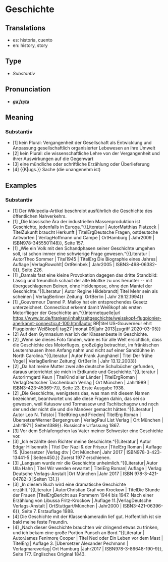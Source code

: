 # Geschichte
## Translations
- es: historia, cuento
- en: history, story
## Type
- _Substantiv_
## Pronunciation
- **_[ɡəˈʃɪçtə](https://commons.wikimedia.org/wiki/File:De-Geschichte.ogg)_**
## Meaning
### Substantiv
- [1] kein Plural: Vergangenheit der Gesellschaft als Entwicklung und Anpassung gesellschaftlich organisierter Lebewesen an ihre Umwelt
- [2] kein Plural: die wissenschaftliche Lehre von der Vergangenheit und ihrer Auswirkungen auf die Gegenwart
- [3] eine mündliche oder schriftliche Erzählung oder Überlieferung
- [4] {{K|ugs.}} Sache (die unangenehm ist)
## Examples
### Substantiv
- [1] Der Wikipedia-Artikel beschreibt ausführlich die Geschichte des öffentlichen Nahverkehrs.
- [1] „Die klassische Ära der industriellen Massenproduktion ist Geschichte, jedenfalls in Europa.“<ref>{{Literatur | AutorMatthias Platzeck | TitelZukunft braucht Herkunft | TitelErgDeutsche Fragen, ostdeutsche Antworten | VerlagHoffmann und Campe | OrtHamburg | Jahr2009 | ISBN978-3455501148}}, Seite 157.</ref>
- [1] „Wie ein Volk mit den Schandphasen seiner Geschichte umgehen soll, ist schon immer eine schwierige Frage gewesen.“<ref>{{Literatur | AutorTheo Sommer | Titel1945 | TitelErg Die Biographie eines Jahres| Auflage |VerlagRowohlt| OrtReinbek | Jahr2005 | ISBN3-498-06382-0}}, Seite 226.</ref>
- [1] „Damals fast eine kleine Provokation dagegen das dritte Standbild: Lässig und freundlich schaut der alte Moltke zu uns herunter -- mit übergeschlagenen Beinen, ohne Heldenpose, ohne den Mantel der Geschichte.“<ref>{{Literatur | Autor Regine Hildebrandt| Titel Mehr sein als scheinen | VerlagBerliner Zeitung| OrtBerlin | Jahr 29.12.1994}}</ref>
- [1] „Gouverneur Dannel P. Malloy hat ein entsprechendes Gesetz unterzeichnet. Connecticut erkennt damit Weißkopf als ersten Motorflieger der Geschichte an.“<ref>{{Internetquelle|url https://www.br.de/franken/inhalt/zeitgeschichte/weisskopf-flugpionier-anerkannt-connecticut-100.html|autor BR|titel US-Gouverneur ehrt Flugpionier Weißkopf| tag27 |monat 06|jahr 2013|zugriff 2020-03-05}}</ref>
- [2] Auf dem Gymnasium war ich der Klassenbeste in Geschichte.
- [2] „Wenn sie dieses Foto fänden, wäre es für alle Welt ersichtlich, dass die Geschichte des Motorfluges, großzügig betrachtet, im fränkischen Leutershausen ihren Anfang nahm und nicht auf einer Sanddühne in North Carolina.“<ref>{{Literatur | Autor Frank Junghänel | Titel Der frühe Vogel | VerlagBerliner Zeitung| OrtBerlin | Jahr 13.12.2003}}</ref>
- [2] „Da hat meine Mutter zwei alte deutsche Schulbücher gefunden, daraus unterrichtet sie mich in Erdkunde und Geschichte.“<ref>{{Literatur | AutorIrmgard Keun | TitelKind aller Länder | TitelErgRoman | VerlagDeutscher Taschenbuch Verlag | Ort München | Jahr1989 | ISBN3-423-45369-7}}, Seite 23. Erste Ausgabe 1938.</ref>
- [2] „Die Geschichte, wenigstens das, was man mit diesem Namen bezeichnet, beantwortet uns alle diese Fragen dahin, das sei so gewesen, weil Kutusow und Tormassow und Tschitschagow und noch der und der nicht die und die Manöver gemacht hätten.“<ref>{{Literatur | Autor Leo N. Tolstoi | TitelKrieg und Frieden| TitelErg Roman | ÜbersetzerWerner Bergengruen | VerlagPaul List Verlag | Ort München | Jahr1971 | Seiten1389}}. Russische Urfassung 1867.</ref>
- [3] Vor dem Schlafengehen las Vater meiner Schwester eine Geschichte vor.
- [3] „Ich erzählte dem Richter meine Geschichte.“<ref>{{Literatur | Autor Edgar Hilsenrath | Titel Der Nazi & der Friseur |TitelErg Roman | Auflage 15. |Übersetzer |Verlag dtv | Ort München| Jahr 2017 | ISBN978-3-423-13441-5 | Seiten450.}} Zuerst 1977 erschienen.</ref>
- [3] „Langsam wurde mir die Geschichte unheimlich.“<ref>{{Literatur| Autor Ulla Hahn | Titel Wir werden erwartet | TitelErg Roman| Auflage | Verlag Deutsche Verlags-Anstalt |Ort München |Jahr 2017 | ISBN 978-3-421-04782-3 |Seiten 131.}}</ref>
- [3] „In diesem Buch wird eine dramatische Geschichte erzählt.“<ref>{{Literatur | AutorChristian Graf von Krockow | TitelDie Stunde der Frauen |TitelErgBericht aus Pommern 1944 bis 1947. Nach einer Erzählung von Libussa Fritz-Krockow | Auflage 11.|VerlagDeutsche Verlags-Anstalt | OrtStuttgart/München | Jahr2000 | ISBN3-421-06396-6}}, Seite 7. Erstauflage 1988.</ref>
- [4] Die Geschichte mit der Klassenkameradin lief gut. Hoffentlich ist sie bald meine feste Freundin.
- [4] „Nach dieser Geschichte brauchten wir dringend etwas zu trinken, und ich bekam eine große Portion Punsch an Bord.“<ref>{{Literatur | AutorJames Fenimore Cooper | Titel Ned oder Ein Leben vor dem Mast | TitelErg | Auflage 3. |Übersetzer Alexander Pechmann | Verlagmareverlag| Ort Hamburg |Jahr2017 | ISBN978-3-86648-190-9}}, Seite 177. Englisches Original 1843.</ref>
